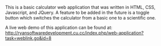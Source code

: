 This is a basic calculator web application that was written in HTML, CSS, Javascript, and JQuery. A feature to be added in the future is a
toggle button which switches the calculator from a basic one to a scientific one.

A live web demo of this application can be found at:
http://ryansoftwaredevelopment.cu.cc/index.php/web-application?task=weblink.go&id=8
